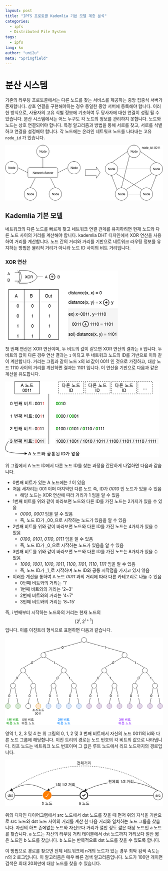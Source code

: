 ```yaml
---
layout: post
title: "IPFS 프로토콜 Kademlia 기본 모델 계층 분석"
categories:
  - ipfs
  - Distributed File System
tags:
  - ipfs
lang: ko
author: "uni2u"
meta: "Springfield"
---
```


# 분산 시스템

기존의 라우팅 프로토콜에서는 다른 노드를 찾는 서비스를 제공하는 중앙 집중식 서버가 존재합니다. 상호 연결을 구현해야하는 경우 동일한 중앙 서버에 등록해야 합니다. 이러한 방식으로, 사용자의 고유 식별 정보에 기초하여 두 당사자에 대한 연결이 성립 될 수있습니다. 분산 시스템에서는 어느 누구도 각 노드의 정보를 관리하지 못합니다. 노드와 노드는 상호 연결되어야 합니다. 특정 알고리즘과 방법을 통해 서로를 찾고, 서로를 식별하고 연결을 설정해야 합니다. 각 노드에는 온라인 네트워크 노드를 나타내는 고유 `node_id` 가 있습니다.

![](/images/ipfs_kademlia_01.png)

## Kademlia 기본 모델

네트워크의 다른 노드를 빠르게 찾고 네트워크 연결 관계를 유지하려면 현재 노드와 다른 노드 사이의 거리를 계산해야 합니다. kademlia DHT 디자인에서  XOR 연산을 사용하여 거리를 계산합니다. 노드 간의 거리와 거리를 기반으로 네트워크 라우팅 정보를 유지하는 방법은 물리적 거리가 아니라 노드 ID 사이의 비트 거리입니다.

### XOR 연산

![](/images/ipfs_kademlia_02.png)

첫 번째 연산은 XOR 연산이며, 두 비트의 값이 같으면 XOR 연산의 결과는 `0` 입니다. 두 비트의 값이 다른 경우 연산 결과는 `1` 이되고 두 네트워크 노드의 ID를 기반으로 이와 같이 계산합니다. 거리는 그림과 같이 노드 x의 id 값이 0011 인 것으로 가정하고, 대상 노드 1110 사이의 거리를 계산하면 결과는 1101 입니다. 이 연산을 기반으로 다음과 같은 계산을 유도합니다.

![](/images/ipfs_kademlia_03.png)

위 그림에서 A 노드 ID에서 다른 노드 ID를 찾는 과정을 간단하게 나열하면 다음과 같습니다.

- 0번째 비트가 있는 A 노드에는 _1_ 이 있음
- 처음 세자리는 001 이며 마지막만 다른 노드 즉, ID가 _0010_ 인 노드가 있을 수 있음
  - 해당 노드는 XOR 연산에 따라 거리가 1 임을 알 수 있음
- 1번째 비트를 위와 같이 바라보면 노드와 다른 ID를 가진 노드는 2가지가 있을 수 있음
  - _0000_, _0001_ 임을 알 수 있음
  - 즉, 노드 ID가 _00_으로 시작하는 노드가 있음을 알 수 있음
- 2번째 비트를 위와 같이 바라보면 노드와 다른 ID를 가진 노드는 4가지가 있을 수 있음
  - _0100_, _0101_, _0110_, _0111_ 임을 알 수 있음
  - 즉, 노드 ID가 _0_으로 시작하는 노드가 있음을 알 수 있음
- 3번째 비트를 위와 같이 바라보면 노드와 다른 ID를 가진 노드는 8가지가 있을 수 있음
  - _1000_, _1001_, _1010_, _1011_, _1100_, _1101_, _1110_, _1111_ 임을 알 수 있음
  - 즉, 노드 ID가 _1_로 시작하며 노드 ID와 공통 시작점을 가지고 있지 않음
- 이러한 계산을 통하여 A 노드 _0011_ 과의 거리에 따라 다른 카테고리로 나눌 수 있음
  - 0번째 비트와의 거리는 '1'
  - 1번째 비트와의 거리는 '2~3'
  - 2번째 비트와의 거리는 '4~7'
  - 3번째 비트와의 거리는 '8~15'

즉, i 번째부터 시작하는 노드와의 거리는 현재 노드의 $$[2^i, 2^{i+1}]$$ 입니다. 이를 이진트리 형식으로 표현하면 다음과 같습니다.

![](/images/ipfs_kademlia_04.png)

영역 1, 2, 3 및 4 는 위 그림의 0, 1, 2 및 3 번째 비트에서 자신의 노드 0011의 id와 다른 노드 그룹에 해당합니다. 이진 트리의 경로는 노드 번호의 각 비트의 값으로 나타냅니다. 리프 노드는 네트워크 노드 번호이며 그 값은 루트 노드에서 리프 노드까지의 경로입니다.

![](/images/ipfs_kademlia_05.png)

위의 디자인 다이어그램에서 src 노드에서 dst 노드를 찾을 때 먼저 위의 지식을 기반으로 src 노드와 dst 노드 사이의 거리를 계산 한 다음 거리와 일치하는 노드 그룹을 찾습니다. 자신의 하프 존에없는 노드와 자신보다 거리가 절반 정도 짧은 대상 노드인 a 노드를 찾습니다. a 노드는 자신의 라우팅 거리 테이블에서 dst 노드까지 거리보다 절반 짧은 노드인 b 노드를 찾습니다. b 노드는 반복적으로 dst 노드를 찾을 수 있도록 합니다.

이 방법으로 경로를 찾으면 전체 네트워크에 n개의 노드가 있는 경우 최악 검색 속도는 n의 2 로그입니다. 이 알고리즘은 매우 빠른 검색 알고리즘입니다. 노드가 100만 개이면 검색은 최대 20회만에 대상 노드를 찾을 수 있습니다.

### 
